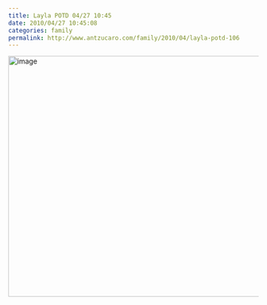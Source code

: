 ```yaml
---
title: Layla POTD 04/27 10:45
date: 2010/04/27 10:45:08
categories: family
permalink: http://www.antzucaro.com/family/2010/04/layla-potd-106
---
```

<img src="http://media.antzucaro.com/uploads/2011/02/2010-04-27 10.45.08.jpg" width="650px" height="485px" alt="image" style="display: block; margin-right: auto; margin-left: auto;">